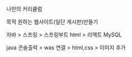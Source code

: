 나만의 커리큘럼

목적 원하는 웹사이트(일단 게시판)만들기

자바 > 스프링 > 스프링부트
html > 리액트
MySQL

java 콘솔출력 > was 연결 >  html,css > 이미지 추가

